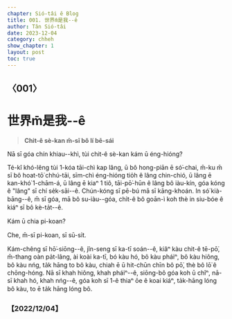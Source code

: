 ```yaml
---
chapter: Sió-tâi ê Blog
title: 001. 世界m̄是我--ê
author: Tân Sió-tâi
date: 2023-12-04
category: chheh
show_chapter: 1
layout: post
toc: true
---
```


## 〈001〉
#  世界m̄是我--ê
> **Chit-ê sè-kan m̄-sī bô lí bē-sái**

Nā sī góa chín khiau--khì, tùi chit-ê sè-kan kám ū éng-hióng?

Té-kî khó-lêng tùi 1-kóa tāi-chì kap lâng, ū bô hong-piān ē só͘-chai, m̄-ku m̄ sī bô hoat-tō͘ chhú-tāi, sīm-chì éng-hióng tio̍h ê lâng chin-chió, ū lâng ē kan-khó͘ 1-chām-á, ū lâng ē kiaⁿ 1 tiô, tāi-pō͘-hūn ê lâng bô iàu-kín, góa kóng ê "lâng" sī chí se̍k-sāi--ê. Chún-kóng sī pē-bú mā sī kāng-khoán. In só͘ kià-bāng--ê, m̄ sī góa, mā bô su-iàu--góa, chi̍t-ê bô goān-ì koh thè in siu-bóe ê kiáⁿ sī bô kè-ta̍t--ê.

Kám ū chia pi-koan?

Che, m̄-sī pi-koan, sī sū-si̍t. 

Kám-chêng sī hō͘-siōng--ê, jîn-seng sī ka-tī soán--ê, kiâⁿ kàu chit-ê tē-pō͘, m̄-thang oàn pa̍t-lâng, ài koài ka-tī, bó kàu hó, bô kàu pháiⁿ, bô kàu hiông, bô kàu nńg, ta̍k hāng to bô kàu, chiah ē ū hit-chūn chīn bô pō͘, thè bô lō͘ ê chōng-hóng. Nā sī khah hiông, khah pháiⁿ--ê, siōng-bô góa koh ū chîⁿ, nā-sī khah hó, khah nńg--ê, góa koh sī 1-ê thiaⁿ ōe ê koai kiáⁿ, ta̍k-hāng lóng bô kàu, to ē ta̍k hāng lóng bô.


### 【2022/12/04】

